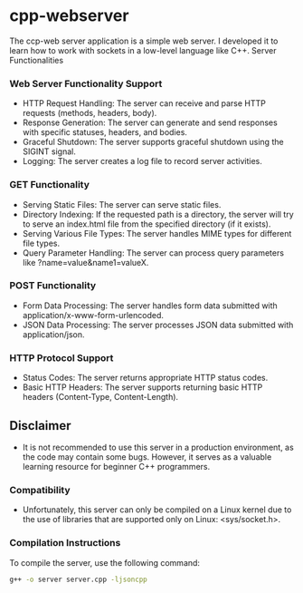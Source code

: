 # cpp-webserver
The ccp-web server application is a simple web server. I developed it to learn how to work with sockets in a low-level language like C++.
Server Functionalities

### Web Server Functionality Support

- HTTP Request Handling: The server can receive and parse HTTP requests (methods, headers, body).
- Response Generation: The server can generate and send responses with specific statuses, headers, and bodies.
- Graceful Shutdown: The server supports graceful shutdown using the SIGINT signal.
- Logging: The server creates a log file to record server activities.

### GET Functionality

- Serving Static Files: The server can serve static files.
- Directory Indexing: If the requested path is a directory, the server will try to serve an index.html file from the specified directory (if it exists).
- Serving Various File Types: The server handles MIME types for different file types.
- Query Parameter Handling: The server can process query parameters like ?name=value&name1=valueX.

### POST Functionality

- Form Data Processing: The server handles form data submitted with application/x-www-form-urlencoded.
- JSON Data Processing: The server processes JSON data submitted with application/json.

### HTTP Protocol Support

- Status Codes: The server returns appropriate HTTP status codes.
- Basic HTTP Headers: The server supports returning basic HTTP headers (Content-Type, Content-Length).

## Disclaimer

- It is not recommended to use this server in a production environment, as the code may contain some bugs. However, it serves as a valuable learning resource for beginner C++ programmers.

### Compatibility

- Unfortunately, this server can only be compiled on a Linux kernel due to the use of libraries that are supported only on Linux: <sys/socket.h>.

### Compilation Instructions

To compile the server, use the following command:

```bash
g++ -o server server.cpp -ljsoncpp
```
